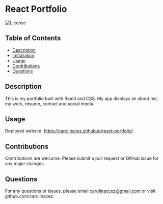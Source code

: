 # **React Portfolio**

  ![License](https://img.shields.io/badge/license--red.svg)

  ## **Table of Contents** 
  * [Description](#Description)
  * [Installation](#Installation)
  * [Usage](#Usage)
  * [Contributions](#Contributions)
  * [Questions](#Questions)

  ## Description 
 This is my portfolio built with React and CSS. My app displays an about me, my work, resume, contact and social media. 
  
  ## Usage 
  Deployed website: https://carolinacez.github.io/react-portfolio/
  
  ## Contributions 
  Contributions are welcome. 
  Please submit a pull request or GitHub issue for any major changes. 
  
 ## Questions 
 For any questions or issues, please email carolinaccez@gmail.com or visit github.com/carolinacez. 
